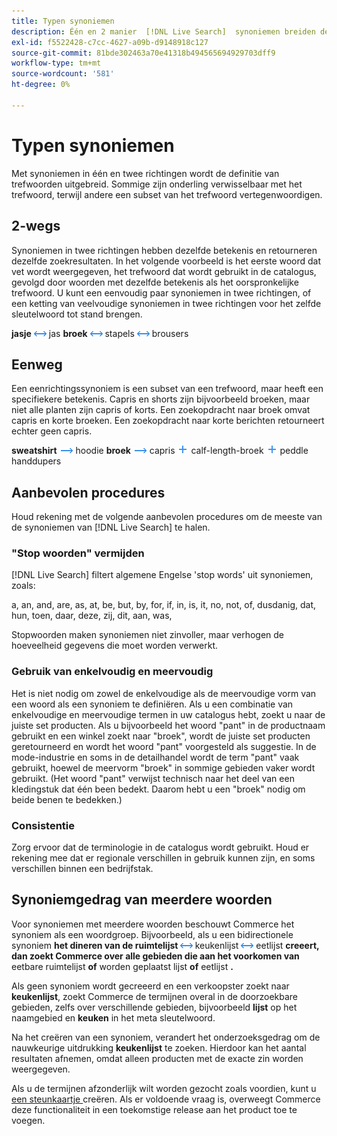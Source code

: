 ```yaml
---
title: Typen synoniemen
description: Één en 2 manier  [!DNL Live Search]  synoniemen breiden de definitie van sleutelwoorden uit.
exl-id: f5522428-c7cc-4627-a09b-d9148918c127
source-git-commit: 81bde302463a70e41318b494565694929703dff9
workflow-type: tm+mt
source-wordcount: '581'
ht-degree: 0%

---
```


# Typen synoniemen

Met synoniemen in één en twee richtingen wordt de definitie van trefwoorden uitgebreid. Sommige zijn onderling verwisselbaar met het trefwoord, terwijl andere een subset van het trefwoord vertegenwoordigen.

## 2-wegs

Synoniemen in twee richtingen hebben dezelfde betekenis en retourneren dezelfde zoekresultaten. In het volgende voorbeeld is het eerste woord dat vet wordt weergegeven, het trefwoord dat wordt gebruikt in de catalogus, gevolgd door woorden met dezelfde betekenis als het oorspronkelijke trefwoord. U kunt een eenvoudig paar synoniemen in twee richtingen, of een ketting van veelvoudige synoniemen in twee richtingen voor het zelfde sleutelwoord tot stand brengen.

**jasje** ![ bidirectionele selecteur ](assets/btn-two-way.png) jas
**broek** ![ 2-wegenkiezer ](assets/btn-two-way.png) stapels ![ 2-wegenkiezer ](assets/btn-two-way.png) brousers

## Eenweg

Een eenrichtingssynoniem is een subset van een trefwoord, maar heeft een specifiekere betekenis. Capris en shorts zijn bijvoorbeeld broeken, maar niet alle planten zijn capris of korts. Een zoekopdracht naar broek omvat capris en korte broeken. Een zoekopdracht naar korte berichten retourneert echter geen capris.

**sweatshirt** ![ Één-weg selecteur ](assets/btn-one-way.png) hoodie
**broek** ![ Eenwegs selecteur ](assets/btn-one-way.png) capris ![ Veelvoudige unidirectionele selecteur ](assets/btn-multiple-one-way.png) calf-length-broek ![ Veelvoudige unidirectionele selecteur ](assets/btn-multiple-one-way.png) peddle handdupers

## Aanbevolen procedures

Houd rekening met de volgende aanbevolen procedures om de meeste van de synoniemen van [!DNL Live Search] te halen.

### &quot;Stop woorden&quot; vermijden

[!DNL Live Search] filtert algemene Engelse &#39;stop words&#39; uit synoniemen, zoals:

a, an, and, are, as, at, be, but, by, for, if, in, is, it, no, not, of, dusdanig, dat, hun, toen, daar, deze, zij, dit, aan, was,

Stopwoorden maken synoniemen niet zinvoller, maar verhogen de hoeveelheid gegevens die moet worden verwerkt.

### Gebruik van enkelvoudig en meervoudig

Het is niet nodig om zowel de enkelvoudige als de meervoudige vorm van een woord als een synoniem te definiëren. Als u een combinatie van enkelvoudige en meervoudige termen in uw catalogus hebt, zoekt u naar de juiste set producten. Als u bijvoorbeeld het woord &quot;pant&quot; in de productnaam gebruikt en een winkel zoekt naar &quot;broek&quot;, wordt de juiste set producten geretourneerd en wordt het woord &quot;pant&quot; voorgesteld als suggestie. In de mode-industrie en soms in de detailhandel wordt de term &quot;pant&quot; vaak gebruikt, hoewel de meervorm &quot;broek&quot; in sommige gebieden vaker wordt gebruikt. (Het woord &quot;pant&quot; verwijst technisch naar het deel van een kledingstuk dat één been bedekt. Daarom hebt u een &quot;broek&quot; nodig om beide benen te bedekken.)

### Consistentie

Zorg ervoor dat de terminologie in de catalogus wordt gebruikt. Houd er rekening mee dat er regionale verschillen in gebruik kunnen zijn, en soms verschillen binnen een bedrijfstak.

## Synoniemgedrag van meerdere woorden

Voor synoniemen met meerdere woorden beschouwt Commerce het synoniem als een woordgroep. Bijvoorbeeld, als u een bidirectionele synoniem **het dineren van de ruimtelijst ![ 2-wegenkiezer ](assets/btn-two-way.png)** keukenlijst **![ 2-wegenkiezer ](assets/btn-two-way.png)** eetlijst **creeert, dan zoekt Commerce over alle gebieden die aan het voorkomen van** eetbare ruimtelijst **of** worden geplaatst lijst **of** eetlijst **.**

Als geen synoniem wordt gecreeerd en een verkoopster zoekt naar **keukenlijst**, zoekt Commerce de termijnen overal in de doorzoekbare gebieden, zelfs over verschillende gebieden, bijvoorbeeld **lijst** op het naamgebied en **keuken** in het meta sleutelwoord.

Na het creëren van een synoniem, verandert het onderzoeksgedrag om de nauwkeurige uitdrukking **keukenlijst** te zoeken. Hierdoor kan het aantal resultaten afnemen, omdat alleen producten met de exacte zin worden weergegeven.

Als u de termijnen afzonderlijk wilt worden gezocht zoals voordien, kunt u [ een steunkaartje ](https://experienceleague.adobe.com/nl/docs/commerce-knowledge-base/kb/help-center-guide/magento-help-center-user-guide) creëren. Als er voldoende vraag is, overweegt Commerce deze functionaliteit in een toekomstige release aan het product toe te voegen.
